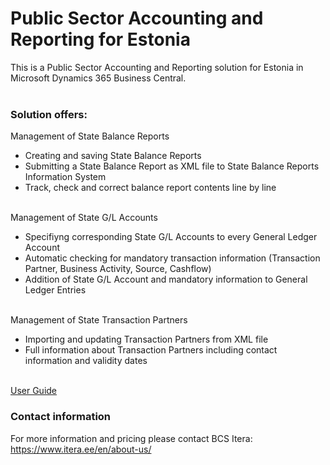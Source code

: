 # Public Sector Accounting and Reporting for Estonia
This is a Public Sector Accounting and Reporting solution for Estonia in Microsoft Dynamics 365 Business Central.
<br><br>

### Solution offers:
Management of State Balance Reports
- Creating and saving State Balance Reports
- Submitting a State Balance Report as XML file to State Balance Reports Information System
- Track, check and correct balance report contents line by line
<br><br>

Management of State G/L Accounts
- Specifiyng corresponding State G/L Accounts to every General Ledger Account
- Automatic checking for mandatory transaction information (Transaction Partner, Business Activity, Source, Cashflow)
- Addition of State G/L Account and mandatory information to General Ledger Entries
<br><br>

Management of State Transaction Partners
- Importing and updating Transaction Partners from XML file
- Full information about Transaction Partners including contact information and validity dates
<br><br>

[User Guide](help.md)

### Contact information
For more information and pricing please contact BCS Itera:<br>
<a href="https://www.itera.ee/en/about-us/" target="_blank">https://www.itera.ee/en/about-us/</a>
